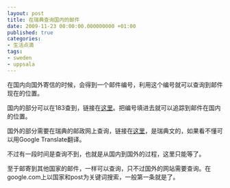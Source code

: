 ```yaml
---
layout: post
title: 在瑞典查询国内的邮件
date: 2009-11-23 00:00:00.000000000 +01:00
published: true
categories:
- 生活点滴
tags:
- sweden
- uppsala
---
```


在国内向国外寄信的时候，会得到一个邮件编号，利用这个编号就可以查询到邮件现在的位置。

国内的部分可以在183查到，链接在[这里](http://intmail.183.com.cn/item/trace/itemTraceAction.do?action=Enter)。把编号填进去就可以追踪到邮件在国内的位置。

国外的部分需要在瑞典的邮政网上查询，链接在[这里](http://www.posten.se)，是瑞典文的，如果看不懂可以用Google Translate翻译。

不过有一段时间是查询不到，也就是从国内到国外的过程，这里只能等了。

至于邮寄到其他国家的邮件，一样可以查询，只不过国外的网站需要查询。在google.com上以国家和post为关键词搜索，一般第一条就是了。
